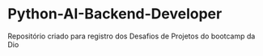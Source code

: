 # Python-AI-Backend-Developer
Repositório criado para registro dos Desafios de Projetos do bootcamp da Dio
